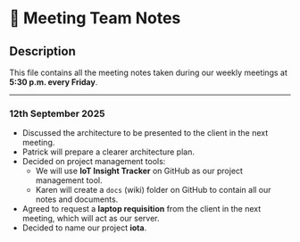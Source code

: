# 📒 Meeting Team Notes

## Description
This file contains all the meeting notes taken during our weekly meetings at **5:30 p.m. every Friday**.

---

### 12th September 2025
- Discussed the architecture to be presented to the client in the next meeting.  
- Patrick will prepare a clearer architecture plan.  
- Decided on project management tools:  
  - We will use **IoT Insight Tracker** on GitHub as our project management tool.  
  - Karen will create a `docs` (wiki) folder on GitHub to contain all our notes and documents.  
- Agreed to request a **laptop requisition** from the client in the next meeting, which will act as our server.  
- Decided to name our project **iota**.
